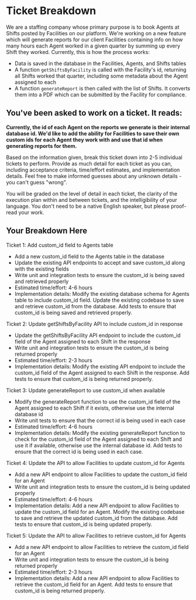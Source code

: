# Ticket Breakdown
We are a staffing company whose primary purpose is to book Agents at Shifts posted by Facilities on our platform. We're working on a new feature which will generate reports for our client Facilities containing info on how many hours each Agent worked in a given quarter by summing up every Shift they worked. Currently, this is how the process works:

- Data is saved in the database in the Facilities, Agents, and Shifts tables
- A function `getShiftsByFacility` is called with the Facility's id, returning all Shifts worked that quarter, including some metadata about the Agent assigned to each
- A function `generateReport` is then called with the list of Shifts. It converts them into a PDF which can be submitted by the Facility for compliance.

## You've been asked to work on a ticket. It reads:

**Currently, the id of each Agent on the reports we generate is their internal database id. We'd like to add the ability for Facilities to save their own custom ids for each Agent they work with and use that id when generating reports for them.**


Based on the information given, break this ticket down into 2-5 individual tickets to perform. Provide as much detail for each ticket as you can, including acceptance criteria, time/effort estimates, and implementation details. Feel free to make informed guesses about any unknown details - you can't guess "wrong".


You will be graded on the level of detail in each ticket, the clarity of the execution plan within and between tickets, and the intelligibility of your language. You don't need to be a native English speaker, but please proof-read your work.

## Your Breakdown Here

Ticket 1: Add custom_id field to Agents table
- Add a new custom_id field to the Agents table in the database
- Update the existing API endpoints to accept and save custom_id along with the existing fields
- Write unit and integration tests to ensure the custom_id is being saved and retrieved properly
- Estimated time/effort: 4-6 hours
- Implementation details: Modify the existing database schema for Agents table to include custom_id field. Update the existing codebase to save and retrieve custom_id from the database. Add tests to ensure that custom_id is being saved and retrieved properly.

Ticket 2: Update getShiftsByFacility API to include custom_id in response
- Update the getShiftsByFacility API endpoint to include the custom_id field of the Agent assigned to each Shift in the response
- Write unit and integration tests to ensure the custom_id is being returned properly
- Estimated time/effort: 2-3 hours
- Implementation details: Modify the existing API endpoint to include the custom_id field of the Agent assigned to each Shift in the response. Add tests to ensure that custom_id is being returned properly.

Ticket 3: Update generateReport to use custom_id when available
- Modify the generateReport function to use the custom_id field of the Agent assigned to each Shift if it exists, otherwise use the internal database id
- Write unit tests to ensure that the correct id is being used in each case
- Estimated time/effort: 4-6 hours
- Implementation details: Modify the existing generateReport function to check for the custom_id field of the Agent assigned to each Shift and use it if available, otherwise use the internal database id. Add tests to ensure that the correct id is being used in each case.

Ticket 4: Update the API to allow Facilities to update custom_id for Agents
- Add a new API endpoint to allow Facilities to update the custom_id field for an Agent
- Write unit and integration tests to ensure the custom_id is being updated properly
- Estimated time/effort: 4-6 hours
- Implementation details: Add a new API endpoint to allow Facilities to update the custom_id field for an Agent. Modify the existing codebase to save and retrieve the updated custom_id from the database. Add tests to ensure that custom_id is being updated properly.

Ticket 5: Update the API to allow Facilities to retrieve custom_id for Agents
- Add a new API endpoint to allow Facilities to retrieve the custom_id field for an Agent
- Write unit and integration tests to ensure the custom_id is being returned properly
- Estimated time/effort: 2-3 hours
- Implementation details: Add a new API endpoint to allow Facilities to retrieve the custom_id field for an Agent. Add tests to ensure that custom_id is being returned properly.